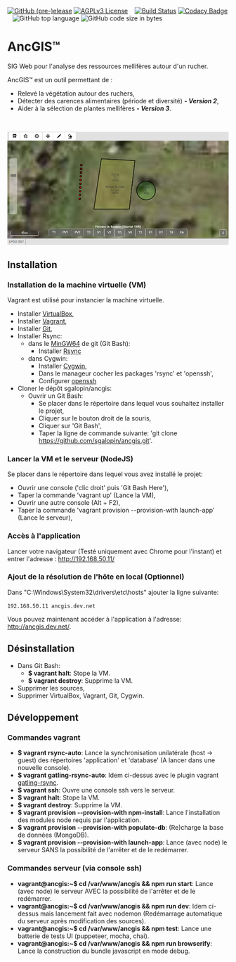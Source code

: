 [![GitHub (pre-)elease](https://img.shields.io/github/release/sgalopin/ancgis/all.svg)](https://github.com/sgalopin/ancgis/releases)
[![AGPLv3 License](https://img.shields.io/github/license/sgalopin/ancgis.svg)](https://github.com/sgalopin/ancgis/blob/master/LICENSE)
&nbsp;&nbsp; [![Build Status](https://travis-ci.org/sgalopin/ancgis.svg?branch=master)](https://travis-ci.org/sgalopin/ancgis)
[![Codacy Badge](https://api.codacy.com/project/badge/Grade/937f624be4a14ed9a53bb4346ed6ba16)](https://www.codacy.com/app/sgalopin/ancgis?utm_source=github.com&amp;utm_medium=referral&amp;utm_content=sgalopin/ancgis&amp;utm_campaign=Badge_Grade)
&nbsp;&nbsp; ![GitHub top language](https://img.shields.io/github/languages/top/badges/shields.svg)
![GitHub code size in bytes](https://img.shields.io/github/languages/code-size/badges/shields.svg)

# AncGIS&trade;
SIG Web pour l'analyse des ressources mellifères autour d'un rucher.

AncGIS&trade; est un outil permettant de :
- Relevé la végétation autour des ruchers,
- Détecter des carences alimentaires (période et diversité) ***- Version 2***,
- Aider à la sélection de plantes mellifères ***- Version 3***.

<br/>

![alt text](doc/img/home.png?raw=true "Page principale de l'application")

## Installation

### Installation de la machine virtuelle (VM)

Vagrant est utilisé pour instancier la machine virtuelle.
- Installer [VirtualBox](https://www.virtualbox.org/wiki/Downloads),
- Installer [Vagrant](https://www.vagrantup.com/downloads.html),
- Installer [Git](https://git-scm.com/downloads),
- Installer Rsync:
    - dans le [MinGW64](http://mingw-w64.org/doku.php#tools) de git (Git Bash):
        - Installer [Rsync](https://blog.tiger-workshop.com/add-rsync-to-git-bash-for-windows/)
    - dans Cygwin:
        - Installer [Cygwin](https://cygwin.com/install.html),
        - Dans le manageur cocher les packages 'rsync' et 'openssh',
        - Configurer [openssh](https://www.howtogeek.com/howto/41560/how-to-get-ssh-command-line-access-to-windows-7-using-cygwin/)
- Cloner le dépôt sgalopin/ancgis:
    - Ouvrir un Git Bash:
        - Se placer dans le répertoire dans lequel vous souhaitez installer le projet,
        - Cliquer sur le bouton droit de la souris,
        - Cliquer sur 'Git Bash',
        - Taper la ligne de commande suivante: 'git clone https://github.com/sgalopin/ancgis.git'.

### Lancer la VM et le serveur (NodeJS)

Se placer dans le répertoire dans lequel vous avez installé le projet:
- Ouvrir une console ('clic droit' puis 'Git Bash Here'),
- Taper la commande 'vagrant up' (Lance la VM),
- Ouvrir une autre console (Alt + F2),
- Taper la commande 'vagrant provision --provision-with launch-app' (Lance le serveur),

### Accès à l'application
Lancer votre navigateur (Testé uniquement avec Chrome pour l'instant) et entrer l'adresse : http://192.168.50.11/

### Ajout de la résolution de l'hôte en local (Optionnel)
Dans "C:\Windows\System32\drivers\etc\hosts" ajouter la ligne suivante:
```
192.168.50.11 ancgis.dev.net
```
Vous pouvez maintenant accéder à l'application à l'adresse: http://ancgis.dev.net/.

## Désinstallation

- Dans Git Bash:
  - **$ vagrant halt**: Stope la VM.
  - **$ vagrant destroy**: Supprime la VM.
- Supprimer les sources,
- Supprimer VirtualBox, Vagrant, Git, Cygwin.

## Développement

### Commandes vagrant
- **$ vagrant rsync-auto**: Lance la synchronisation unilatérale (host -> guest) des répertoires 'application' et 'database' (A lancer dans une nouvelle console).
- **$ vagrant gatling-rsync-auto**: Idem ci-dessus avec le plugin vagrant [gatling-rsync](https://github.com/smerrill/vagrant-gatling-rsync).
- **$ vagrant ssh**: Ouvre une console ssh vers le serveur.
- **$ vagrant halt**: Stope la VM.
- **$ vagrant destroy**: Supprime la VM.
- **$ vagrant provision --provision-with npm-install**: Lance l'installation des modules node requis par l'application.
- **$ vagrant provision --provision-with populate-db**: (Re)charge la base de données (MongoDB).
- **$ vagrant provision --provision-with launch-app**: Lance (avec node) le serveur SANS la possibilité de l'arrêter et de le redémarrer.

### Commandes serveur (via console ssh)
- **vagrant@ancgis:~$ cd /var/www/ancgis && npm run start**: Lance (avec node) le serveur AVEC la possibilité de l'arrêter et de le redémarrer.
- **vagrant@ancgis:~$ cd /var/www/ancgis && npm run dev**: Idem ci-dessus mais lancement fait avec nodemon (Redémarrage automatique du serveur après modification des sources).
- **vagrant@ancgis:~$ cd /var/www/ancgis && npm test**: Lance une batterie de tests UI (puppeteer, mocha, chai).
- **vagrant@ancgis:~$ cd /var/www/ancgis && npm run browserify**: Lance la construction du bundle javascript en mode debug.
